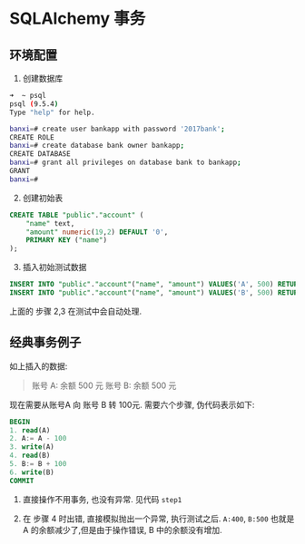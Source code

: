 # SQLAlchemy 事务

## 环境配置
1. 创建数据库

```bash
➜  ~ psql
psql (9.5.4)
Type "help" for help.

banxi=# create user bankapp with password '2017bank';
CREATE ROLE
banxi=# create database bank owner bankapp;
CREATE DATABASE
banxi=# grant all privileges on database bank to bankapp;
GRANT
banxi=#
```

2. 创建初始表

```sql
CREATE TABLE "public"."account" (
    "name" text,
    "amount" numeric(19,2) DEFAULT '0',
    PRIMARY KEY ("name")
);


```

3. 插入初始测试数据

```sql
INSERT INTO "public"."account"("name", "amount") VALUES('A', 500) RETURNING "name", "amount";
INSERT INTO "public"."account"("name", "amount") VALUES('B', 500) RETURNING "name", "amount";
```

上面的 步骤 2,3 在测试中会自动处理.


## 经典事务例子
如上插入的数据:
 
>账号 A: 余额 500 元
 账号 B: 余额 500 元
 
现在需要从账号A 向 账号 B 转 100元. 需要六个步骤, 伪代码表示如下:
 
```sql
BEGIN 
1. read(A)
2. A:= A - 100
3. write(A)
4. read(B)
5. B:= B + 100
6. write(B) 
COMMIT 
```
 
 
1. 直接操作不用事务, 也没有异常. 见代码 `step1`
 
2. 在 步骤 4 时出错, 直接模拟抛出一个异常, 执行测试之后. 
  `A:400`, `B:500` 也就是 A 的余额减少了,但是由于操作错误, B 中的余额没有增加.
  
